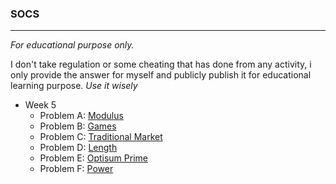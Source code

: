 ### SOCS

---

_For educational purpose only._

I don't take regulation or some cheating that has done from any activity, i only provide the answer for myself and publicly publish it for educational learning purpose. *Use it wisely*

* Week 5
	- Problem A: [Modulus]
	- Problem B: [Games]
	- Problem C: [Traditional Market]
	- Problem D: [Length]
	- Problem E: [Optisum Prime]
	- Problem F: [Power]
	
<!-- references -->
[Modulus]: <https://github.com/junssekut/socs/blob/master/LabBA20-BA20-OLQ_5-MLG/problem_a-Modulus.c> "Problem A: Modulus"
[Games]: <https://github.com/junssekut/socs/blob/master/LabBA20-BA20-OLQ_5-MLG/problem_b-Games.c> "Problem B: Games"
[Traditional Market]: <https://github.com/junssekut/socs/blob/master/LabBA20-BA20-OLQ_5-MLG/problem_c-Traditional Market.c> "Problem C: Traditonal Market"
[Length]: <https://github.com/junssekut/socs/blob/master/LabBA20-BA20-OLQ_5-MLG/problem_d-Length.c> "Problem D: Length"
[Optisum Prime]: <https://github.com/junssekut/socs/blob/master/LabBA20-BA20-OLQ_5-MLG/problem_e-Optisum Prime.c> "Problem E: Optisum Prime"
[Power]: <https://github.com/junssekut/socs/blob/master/LabBA20-BA20-OLQ_5-MLG/problem_f-Power.c> "Problem F: Power"

